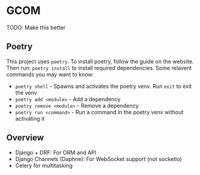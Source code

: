 # GCOM

TODO: Make this better

## Poetry
This project uses `poetry`. To install poetry, follow the guide on the website. Then run:
`poetry install` to install required dependencies. Some relavent commands you may want to know:
- `poetry shell` - Spawns and activates the poetry venv. Run `exit` to exit the venv
- `poetry add <module>` - Add a dependency
- `poetry remove <module>` - Remove a dependency
- `poetry run <command>` - Run a command in the poetry venv without activating it


## Overview
- Django + DRF: For ORM and API
- Django Channels (Daphne): For WebSocket support (not socketio)
- Celery for multitasking
